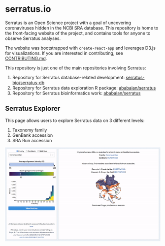 # serratus.io

Serratus is an Open Science project with a goal of uncovering coronaviruses hidden in the NCBI SRA database.
This repository is home to the front-facing website of the project, and contains tools for anyone to observe Serratus analyses.

The website was bootstrapped with `create-react-app` and leverages D3.js for visualizations. If you are interested in contributing, see [CONTRIBUTING.md](CONTRIBUTING.md).

This repository is just one of the main repositories involving Serratus:

1. Repository for Serratus database-related development: [serratus-bio/serratus-db](https://github.com/serratus-bio/serratus-db)
2. Repository for Serratus data exploration R package: [ababaian/serratus](https://github.com/serratus-bio/tantalus)
3. Repository for Serratus bioinformatics work: [ababaian/serratus](https://github.com/ababaian/serratus)

## Serratus Explorer

This page allows users to explore Serratus data on 3 different levels:

1. Taxonomy family
2. GenBank accession
3. SRA Run accession

<img src="doc/serratus-explorer-demo.gif" width="700" alt="Serratus Explorer demo">
